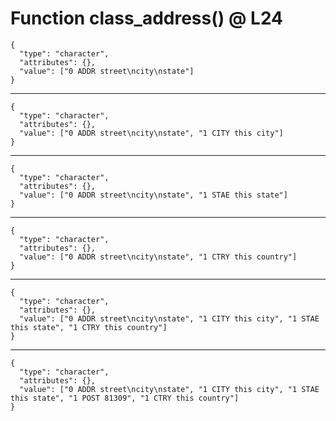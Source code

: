 # Function class_address() @ L24

    {
      "type": "character",
      "attributes": {},
      "value": ["0 ADDR street\ncity\nstate"]
    }

---

    {
      "type": "character",
      "attributes": {},
      "value": ["0 ADDR street\ncity\nstate", "1 CITY this city"]
    }

---

    {
      "type": "character",
      "attributes": {},
      "value": ["0 ADDR street\ncity\nstate", "1 STAE this state"]
    }

---

    {
      "type": "character",
      "attributes": {},
      "value": ["0 ADDR street\ncity\nstate", "1 CTRY this country"]
    }

---

    {
      "type": "character",
      "attributes": {},
      "value": ["0 ADDR street\ncity\nstate", "1 CITY this city", "1 STAE this state", "1 CTRY this country"]
    }

---

    {
      "type": "character",
      "attributes": {},
      "value": ["0 ADDR street\ncity\nstate", "1 CITY this city", "1 STAE this state", "1 POST 81309", "1 CTRY this country"]
    }

